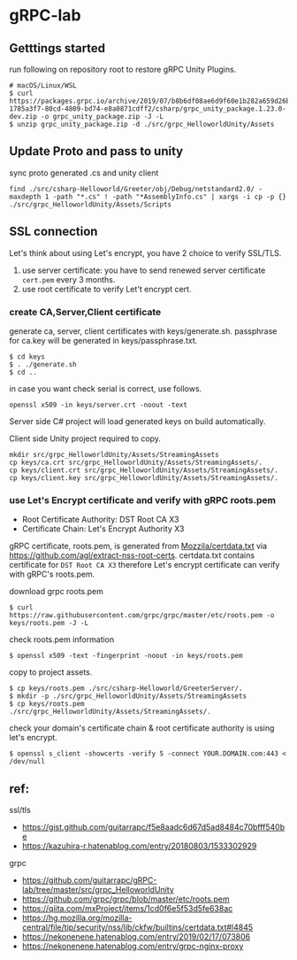 # gRPC-lab

## Getttings started

run following on repository root to restore gRPC Unity Plugins.

```shell
# macOS/Linux/WSL
$ curl https://packages.grpc.io/archive/2019/07/b8b6df08ae6d9f60e1b282a659d26b8c340de5c9-1785a3f7-80cd-4809-bd74-e8a0871cdff2/csharp/grpc_unity_package.1.23.0-dev.zip -o grpc_unity_package.zip -J -L
$ unzip grpc_unity_package.zip -d ./src/grpc_HelloworldUnity/Assets
```

## Update Proto and pass to unity

sync proto generated .cs and unity client

```shell
find ./src/csharp-Helloworld/Greeter/obj/Debug/netstandard2.0/ -maxdepth 1 -path "*.cs" ! -path "*AssemblyInfo.cs" | xargs -i cp -p {} ./src/grpc_HelloworldUnity/Assets/Scripts
```

## SSL connection

Let's think about using Let's encrypt, you have 2 choice to verify SSL/TLS.

1. use server certificate: you have to send renewed server certificate `cert.pem` every 3 months.
1. use root certificate to verify Let't encrypt cert.

### create CA,Server,Client certificate

generate ca, server, client certificates with keys/generate.sh. passphrase for ca.key will be generated in keys/passphrase.txt.

```shell
$ cd keys
$ . ./generate.sh
$ cd ..
```

in case you want check serial is correct, use follows.

```shell
openssl x509 -in keys/server.crt -noout -text
```

Server side C# project will load generated keys on build automatically.

Client side Unity project required to copy.

```shell
mkdir src/grpc_HelloworldUnity/Assets/StreamingAssets
cp keys/ca.crt src/grpc_HelloworldUnity/Assets/StreamingAssets/.
cp keys/client.crt src/grpc_HelloworldUnity/Assets/StreamingAssets/.
cp keys/client.key src/grpc_HelloworldUnity/Assets/StreamingAssets/.
```


### use Let's Encrypt certificate and verify with gRPC roots.pem

* Root Certificate Authority: DST Root CA X3
* Certificate Chain: Let's Encrypt Authority X3

gRPC certificate, roots.pem, is generated from [Mozzila/certdata.txt](https://hg.mozilla.org/mozilla-central/file/tip/security/nss/lib/ckfw/builtins/certdata.txt) via https://github.com/agl/extract-nss-root-certs. certdata.txt contains certificate for `DST Root CA X3` therefore Let's encrypt certificate can verify with gRPC's roots.pem.

download grpc roots.pem

```shell
$ curl https://raw.githubusercontent.com/grpc/grpc/master/etc/roots.pem -o keys/roots.pem -J -L
```

check roots.pem information

```shell
$ openssl x509 -text -fingerprint -noout -in keys/roots.pem
```

copy to project assets.

```shell
$ cp keys/roots.pem ./src/csharp-Helloworld/GreeterServer/.
$ mkdir -p ./src/grpc_HelloworldUnity/Assets/StreamingAssets
$ cp keys/roots.pem ./src/grpc_HelloworldUnity/Assets/StreamingAssets/.
```

check your domain's certificate chain & root certificate authority is using let's encrypt.

```shell
$ openssl s_client -showcerts -verify 5 -connect YOUR.DOMAIN.com:443 < /dev/null
```



## ref:

ssl/tls

* https://gist.github.com/guitarrapc/f5e8aadc6d67d5ad8484c70bfff540be
* https://kazuhira-r.hatenablog.com/entry/20180803/1533302929

grpc

* https://github.com/guitarrapc/gRPC-lab/tree/master/src/grpc_HelloworldUnity
* https://github.com/grpc/grpc/blob/master/etc/roots.pem
* https://qiita.com/mxProject/items/1cd0f6e5f53d5fe638ac
* https://hg.mozilla.org/mozilla-central/file/tip/security/nss/lib/ckfw/builtins/certdata.txt#l4845
* https://nekonenene.hatenablog.com/entry/2019/02/17/073806
* https://nekonenene.hatenablog.com/entry/grpc-nginx-proxy
